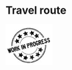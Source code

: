 # Travel route
![alt text](https://github.com/sooraj-sudhakar/Travel_route/blob/master/workprog.jpg)
